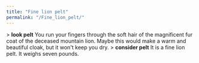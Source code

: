 ```yaml
---
title: "Fine lion pelt"
permalink: "/Fine_lion_pelt/"
---
```


\> **look pelt**
You run your fingers through the soft hair of the magnificent fur coat
of the deceased mountain lion. Maybe this would make a warm and
beautiful
cloak, but it won't keep you dry.
\> **consider pelt**
It is a fine lion pelt.
It weighs seven pounds.